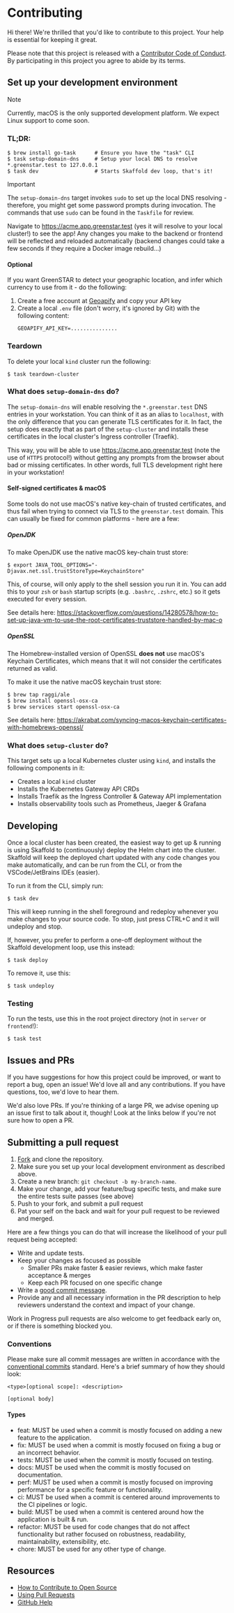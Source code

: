 # Contributing

Hi there! We're thrilled that you'd like to contribute to this project. Your help is essential for keeping it great.

Please note that this project is released with a [Contributor Code of Conduct](CODE_OF_CONDUCT.md). By participating in
this project you agree to abide by its terms.

## Set up your development environment

> [!NOTE]
> Currently, macOS is the only supported development platform. We expect Linux support to come soon.

### TL;DR:

```shell
$ brew install go-task      # Ensure you have the "task" CLI
$ task setup-domain-dns     # Setup your local DNS to resolve *.greenstar.test to 127.0.0.1
$ task dev                  # Starts Skaffold dev loop, that's it! 
```

> [!IMPORTANT]
> The `setup-domain-dns` target invokes `sudo` to set up the local DNS resolving - therefore, you might get some
> password prompts during invocation. The commands that use `sudo` can be found in the `Taskfile` for review.

Navigate to https://acme.app.greenstar.test (yes it will resolve to your local cluster!) to see the app! Any changes
you make to the backend or frontend will be reflected and reloaded automatically (backend changes could take a few
seconds if they require a Docker image rebuild...)

#### Optional

If you want GreenSTAR to detect your geographic location, and infer which currency to use from it - do the following:

1. Create a free account at [Geoapify](https://geoapify.com) and copy your API key
2. Create a local `.env` file (don't worry, it's ignored by Git) with the following content:
   ```
   GEOAPIFY_API_KEY=...............
   ```

### Teardown

To delete your local `kind` cluster run the following:

```shell
$ task teardown-cluster
```

### What does `setup-domain-dns` do?

The `setup-domain-dns` will enable resolving the `*.greenstar.test` DNS entries in your workstation. You can think of it
as an alias to `localhost`, with the only difference that you can generate TLS certificates for it. In fact, the setup
does exactly that as part of the `setup-cluster` and installs these certificates in the local cluster's Ingress
controller (Traefik).

This way, you will be able to use https://acme.app.greenstar.test (note the use of `HTTPS` protocol!) without getting
any prompts from the browser about bad or missing certificates. In other words, full TLS development right here in your
workstation!

#### Self-signed certificates & macOS

Some tools do not use macOS's native key-chain of trusted certificates, and thus fail when trying to connect via TLS to
the `greenstar.test` domain. This can usually be fixed for common platforms - here are a few:

##### OpenJDK

To make OpenJDK use the native macOS key-chain trust store:

```shell
$ export JAVA_TOOL_OPTIONS="-Djavax.net.ssl.trustStoreType=KeychainStore"
```

This, of course, will only apply to the shell session you run it in. You can add this to your `zsh` or `bash` startup
scripts (e.g. `.bashrc`, `.zshrc`, etc.) so it gets executed for every session.

See details
here: https://stackoverflow.com/questions/14280578/how-to-set-up-java-vm-to-use-the-root-certificates-truststore-handled-by-mac-o

##### OpenSSL

The Homebrew-installed version of OpenSSL **does not** use macOS's Keychain Certificates, which means that it will not
consider the certificates returned as valid.

To make it use the native macOS keychain trust store:

```shell
$ brew tap raggi/ale
$ brew install openssl-osx-ca
$ brew services start openssl-osx-ca
```

See details here: https://akrabat.com/syncing-macos-keychain-certificates-with-homebrews-openssl/

### What does `setup-cluster` do?

This target sets up a local Kubernetes cluster using `kind`, and installs the following components in it:

- Creates a local `kind` cluster
- Installs the Kubernetes Gateway API CRDs
- Installs Traefik as the Ingress Controller & Gateway API implementation
- Installs observability tools such as Prometheus, Jaeger & Grafana

## Developing

Once a local cluster has been created, the easiest way to get up & running is using Skaffold to (continuously)
deploy the Helm chart into the cluster. Skaffold will keep the deployed chart updated with any code changes you make
automatically, and can be run from the CLI, or from the VSCode/JetBrains IDEs (easier).

To run it from the CLI, simply run:

```shell
$ task dev
```

This will keep running in the shell foreground and redeploy whenever you make changes to your source code. To stop,
just press CTRL+C and it will undeploy and stop.

If, however, you prefer to perform a one-off deployment without the Skaffold development loop, use this instead:

```shell
$ task deploy
```

To remove it, use this:

```shell
$ task undeploy
```

### Testing

To run the tests, use this in the root project directory (not in `server` or `frontend`!):

```shell
$ task test
```

## Issues and PRs

If you have suggestions for how this project could be improved, or want to report a bug, open an issue! We'd love all
and any contributions. If you have questions, too, we'd love to hear them.

We'd also love PRs. If you're thinking of a large PR, we advise opening up an issue first to talk about it, though! Look
at the links below if you're not sure how to open a PR.

## Submitting a pull request

1. [Fork](https://github.com/arikkfir-org/greenstar/fork) and clone the repository.
2. Make sure you set up your local development environment as described above.
3. Create a new branch: `git checkout -b my-branch-name`.
4. Make your change, add your feature/bug specific tests, and make sure the entire tests suite passes (see above)
5. Push to your fork, and submit a pull request
6. Pat your self on the back and wait for your pull request to be reviewed and merged.

Here are a few things you can do that will increase the likelihood of your pull request being accepted:

- Write and update tests.
- Keep your changes as focused as possible
    - Smaller PRs make faster & easier reviews, which make faster acceptance & merges
    - Keep each PR focused on one specific change
- Write a [good commit message](http://tbaggery.com/2008/04/19/a-note-about-git-commit-messages.html).
- Provide any and all necessary information in the PR description to help reviewers understand the context and impact of
  your change.

Work in Progress pull requests are also welcome to get feedback early on, or if there is something blocked you.

### Conventions

Please make sure all commit messages are written in accordance with the
[conventional commits](https://www.conventionalcommits.org/en/v1.0.0/) standard. Here's a brief summary of how they
should look:

```
<type>[optional scope]: <description>

[optional body]
```

#### Types

- feat: MUST be used when a commit is mostly focused on adding a new feature to the application.
- fix: MUST be used when a commit is mostly focused on fixing a bug or an incorrect behavior.
- tests: MUST be used when the commit is mostly focused on testing.
- docs: MUST be used when the commit is mostly focused on documentation.
- perf: MUST be used when a commit is mostly focused on improving performance for a specific feature or functionality.
- ci: MUST be used when a commit is centered around improvements to the CI pipelines or logic.
- build: MUST be used when a commit is centered around how the application is built & run.
- refactor: MUST be used for code changes that do not affect functionality but rather focused on robustness, 
  readability, maintainability, extensibility, etc.
- chore: MUST be used for any other type of change.

## Resources

- [How to Contribute to Open Source](https://opensource.guide/how-to-contribute/)
- [Using Pull Requests](https://help.github.com/articles/about-pull-requests/)
- [GitHub Help](https://help.github.com)
